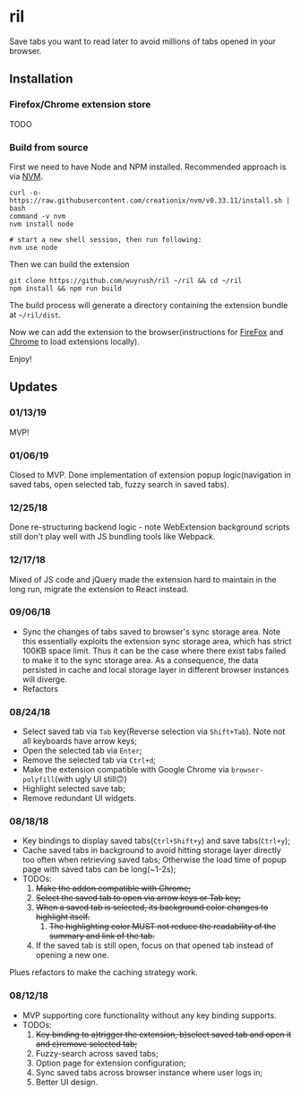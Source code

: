 # ril

Save tabs you want to read later to avoid millions of tabs opened in your browser.

## Installation

### Firefox/Chrome extension store
TODO

### Build from source

First we need to have Node and NPM installed. Recommended approach is via [NVM](https://github.com/creationix/nvm).

```shell
curl -o- https://raw.githubusercontent.com/creationix/nvm/v0.33.11/install.sh | bash
command -v nvm
nvm install node

# start a new shell session, then run following:
nvm use node
```

Then we can build the extension

```shell
git clone https://github.com/wuyrush/ril ~/ril && cd ~/ril
npm install && npm run build
```
The build process will generate a directory containing the extension bundle at `~/ril/dist`.

Now we can add the extension to the browser(instructions for [FireFox](https://developer.mozilla.org/en-US/docs/Mozilla/Add-ons/WebExtensions/Temporary_Installation_in_Firefox) and [Chrome](https://developer.chrome.com/extensions/getstarted#manifest) to load extensions locally).

Enjoy!

## Updates

### 01/13/19

MVP!

### 01/06/19

Closed to MVP. Done implementation of extension popup logic(navigation in saved tabs, open selected tab, fuzzy search in saved tabs).

### 12/25/18

Done re-structuring backend logic - note WebExtension background scripts still don't play well with JS bundling tools like Webpack.

### 12/17/18

Mixed of JS code and jQuery made the extension hard to maintain in the long run, migrate the extension to React instead.

### 09/06/18
* Sync the changes of tabs saved to browser's sync storage area. Note this essentially exploits the extension sync storage area, which has strict 100KB space limit. Thus it can be the case where there exist tabs failed to make it to the sync storage area. As a consequence, the data persisted in cache and local storage layer in different browser instances will diverge.
* Refactors

### 08/24/18
* Select saved tab via `Tab` key(Reverse selection via `Shift+Tab`). Note not all keyboards have arrow keys;
* Open the selected tab via `Enter`;
* Remove the selected tab via `Ctrl+d`;
* Make the extension compatible with Google Chrome via `browser-polyfill`(with ugly UI still🙃)
* Highlight selected save tab;
* Remove redundant UI widgets.

### 08/18/18
* Key bindings to display saved tabs(`Ctrl+Shift+y`) and save tabs(`Ctrl+y`);
* Cache saved tabs in background to avoid hitting storage layer directly too often when retrieving saved tabs; Otherwise the load time of popup page with saved tabs can be long(~1-2s);
* TODOs:
    1. ~~Make the addon compatible with Chrome;~~
    1. ~~Select the saved tab to open via arrow keys or Tab key;~~
    1. ~~When a saved tab is selected, its background color changes to highlight itself.~~
        1. ~~The highlighting color MUST not reduce the readability of the summary and link of the tab.~~
    1. If the saved tab is still open, focus on that opened tab instead of opening a new one.

Plues refactors to make the caching strategy work.

### 08/12/18
* MVP supporting core functionality without any key binding supports.
* TODOs:
    1. ~~Key binding to a)trigger the extension, b)select saved tab and open it and c)remove selected tab;~~
    1. Fuzzy-search across saved tabs;
    1. Option page for extension configuration;
    1. Sync saved tabs across browser instance where user logs in;
    1. Better UI design.


